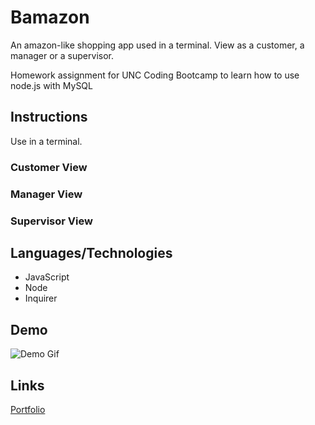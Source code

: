 # Bamazon

An amazon-like shopping app used in a terminal. 
View as a customer, a manager or a supervisor.

Homework assignment for UNC Coding Bootcamp to learn how to use node.js with MySQL

## Instructions

Use in a terminal.

### Customer View

### Manager View

### Supervisor View




## Languages/Technologies 

* JavaScript
* Node
* Inquirer

## Demo
![Demo Gif](demo.gif)

## Links
[Portfolio](https://lmboyle.github.io/)
